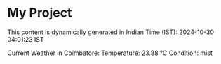 # My Project

This content is dynamically generated in Indian Time (IST): 2024-10-30 04:01:23 IST


Current Weather in Coimbatore:
Temperature: 23.88 °C
Condition: mist
